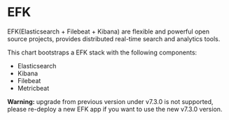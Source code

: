 # EFK

EFK(Elasticsearch + Filebeat + Kibana) are flexible and powerful open source projects, provides distributed real-time search and analytics tools.</br>

This chart bootstraps a EFK stack with the following components:
- Elasticsearch
- Kibana
- Filebeat
- Metricbeat

**Warning:** upgrade from previous version under v7.3.0 is not supported, please re-deploy a new EFK app if you want to use the new v7.3.0 version.
